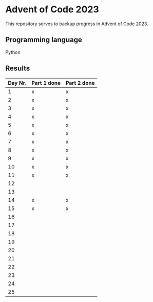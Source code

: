 # Advent of Code 2023

This repository serves to backup progress in Advent of Code 2023.

## Programming language
Python

## Results
| Day Nr. | Part 1 done | Part 2 done |
| ------- | ----------- | ----------- |
|       1 |           x |           x |
|       2 |           x |           x |
|       3 |           x |           x |
|       4 |           x |           x |
|       5 |           x |           x |
|       6 |           x |           x |
|       7 |           x |           x |
|       8 |           x |           x |
|       9 |           x |           x |
|      10 |           x |           x |
|      11 |           x |           x |
|      12 |             |             |
|      13 |             |             |
|      14 |           x |           x |
|      15 |           x |           x |
|      16 |             |             |
|      17 |             |             |
|      18 |             |             |
|      19 |             |             |
|      20 |             |             |
|      21 |             |             |
|      22 |             |             |
|      23 |             |             |
|      24 |             |             |
|      25 |             |             |
